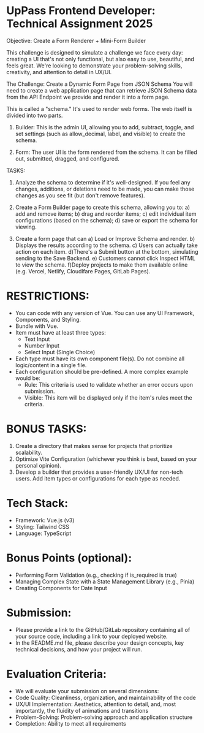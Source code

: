 # UpPass Frontend Developer: Technical Assignment 2025

Objective: Create a Form Renderer + Mini-Form Builder

This challenge is designed to simulate a challenge we face every day: creating a UI that's not only functional, but also easy to use, beautiful, and feels great. We're looking to demonstrate your problem-solving skills, creativity, and attention to detail in UX/UI.

The Challenge: Create a Dynamic Form Page from JSON Schema
You will need to create a web application page that can retrieve JSON Schema data from the API Endpoint we provide and render it into a form page.

This is called a "schema." It's used to render web forms. The web itself is divided into two parts.

1. Builder: This is the admin UI, allowing you to add, subtract, toggle, and set settings (such as allow_decimal, label, and visible) to create the schema.

2. Form: The user UI is the form rendered from the schema. It can be filled out, submitted, dragged, and configured.

TASKS:

1. Analyze the schema to determine if it's well-designed. If you feel any changes, additions, or deletions need to be made, you can make those changes as you see fit (but don't remove features).

2. Create a Form Builder page to create this schema, allowing you to:
  a) add and remove items;
  b) drag and reorder items;
  c) edit individual item configurations (based on the schema);
  d) save or export the schema for viewing.


3. Create a form page that can
  a) Load or Improve Schema and render.
  b) Displays the results according to the schema.
  c) Users can actually take action on each item.
  d)There's a Submit button at the bottom, simulating sending to the Save Backend.
  e) Customers cannot click Inspect HTML to view the schema.
  f)Deploy projects to make them available online (e.g. Vercel, Netlify, Cloudlfare Pages, GitLab Pages).

# RESTRICTIONS:

- You can code with any version of Vue. You can use any UI Framework, Components, and Styling.
- Bundle with Vue.
- Item must have at least three types:
  - Text Input
  - Number Input
  - Select Input (Single Choice)
- Each type must have its own component file(s). Do not combine all logic/content in a single file.
- Each configuration should be pre-defined. A more complex example would be:
  - Rule: This criteria is used to validate whether an error occurs upon submission.
  - Visible: This item will be displayed only if the item's rules meet the criteria.
  

# BONUS TASKS:

1. Create a directory that makes sense for projects that prioritize scalability.
2. Optimize Vite Configuration (whichever you think is best, based on your personal opinion).
3. Develop a builder that provides a user-friendly UX/UI for non-tech users.
Add item types or configurations for each type as needed.


# Tech Stack:
- Framework: Vue.js (v3)
- Styling: Tailwind CSS
- Language: TypeScript


# Bonus Points (optional):
- Performing Form Validation (e.g., checking if is_required is true)
- Managing Complex State with a State Management Library (e.g., Pinia)
- Creating Components for Date Input


# Submission:
- Please provide a link to the GitHub/GitLab repository containing all of your source code, including a link to your deployed website.
- In the README.md file, please describe your design concepts, key technical decisions, and how your project will run.

# Evaluation Criteria:
- We will evaluate your submission on several dimensions:
- Code Quality: Cleanliness, organization, and maintainability of the code
- UX/UI Implementation: Aesthetics, attention to detail, and, most importantly, the fluidity of animations and transitions
- Problem-Solving: Problem-solving approach and application structure
- Completion: Ability to meet all requirements